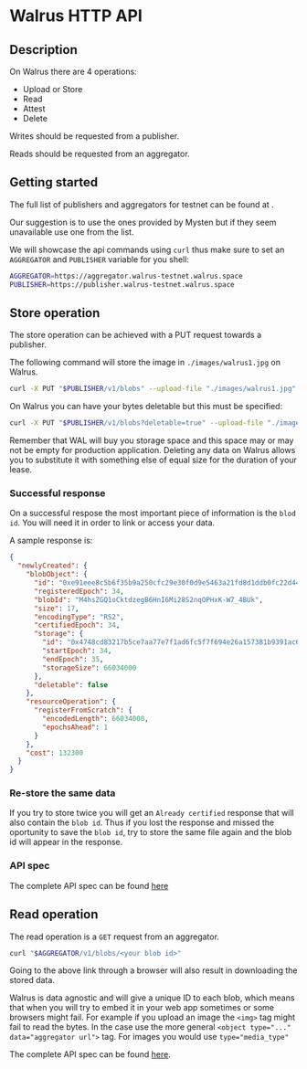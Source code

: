 # Walrus HTTP API

## Description
On Walrus there are 4 operations:

- Upload or Store
- Read
- Attest
- Delete

Writes should be requested from a publisher.

Reads should be requested from an aggregator.


## Getting started
The full list of publishers and aggregators for testnet can be found at <a href="https://docs.wal.app/usage/web-api.html#testnet"></a>.

Our suggestion is to use the ones provided by Mysten but if they seem unavailable use one from the list.

We will showcase the api commands using `curl` thus make sure to set an `AGGREGATOR` and `PUBLISHER` variable for you shell:

```bash
AGGREGATOR=https://aggregator.walrus-testnet.walrus.space
PUBLISHER=https://publisher.walrus-testnet.walrus.space
```


## Store operation
The store operation can be achieved with a PUT request towards a publisher.

The following command will store the image in `./images/walrus1.jpg` on Walrus.

```bash
curl -X PUT "$PUBLISHER/v1/blobs" --upload-file "./images/walrus1.jpg"
```

On Walrus you can have your bytes deletable but this must be specified:
```bash
curl -X PUT "$PUBLISHER/v1/blobs?deletable=true" --upload-file "./images/walrus.jpg"
```

Remember that WAL will buy you storage space and this space may or may not be empty for production application. Deleting any data on Walrus allows you to substitute it with something else of equal size for the duration of your lease.

### Successful response
On a successful respose the most important piece of information is the `blod id`. You will need it in order to link or access your data.

A sample response is:
```JSON
{
  "newlyCreated": {
    "blobObject": {
      "id": "0xe91eee8c5b6f35b9a250cfc29e30f0d9e5463a21fd8d1ddb0fc22d44db4eac50",
      "registeredEpoch": 34,
      "blobId": "M4hsZGQ1oCktdzegB6HnI6Mi28S2nqOPHxK-W7_4BUk",
      "size": 17,
      "encodingType": "RS2",
      "certifiedEpoch": 34,
      "storage": {
        "id": "0x4748cd83217b5ce7aa77e7f1ad6fc5f7f694e26a157381b9391ac65c47815faf",
        "startEpoch": 34,
        "endEpoch": 35,
        "storageSize": 66034000
      },
      "deletable": false
    },
    "resourceOperation": {
      "registerFromScratch": {
        "encodedLength": 66034000,
        "epochsAhead": 1
      }
    },
    "cost": 132300
  }
}
```
### Re-store the same data

If you try to store twice you will get an `Already certified` response that will also contain the `blob id`. Thus if you lost the response and missed the oportunity to save the `blob id`, try to store the same file again and the blob id will appear in the response.

### API spec 

The complete API spec can be found [here](https://publisher.walrus-testnet.walrus.space/v1/api)

## Read operation

The read operation is a `GET` request from an aggregator. 

```bash
curl "$AGGREGATOR/v1/blobs/<your blob id>"
```

Going to the above link through a browser will also result in downloading the stored data.

Walrus is data agnostic and will give a unique ID to each blob, which means that when you will try to embed it in your web app sometimes or some browsers might fail. For example if you upload an image the `<img>` tag might fail to read the bytes. In the case use the more general `<object type="..." data="aggregator url">` tag. For images you would use `type="media_type"`

The complete API spec can be found [here](https://aggregator.walrus-testnet.walrus.space/v1/api).
